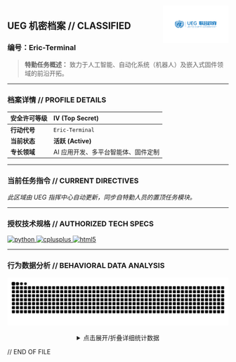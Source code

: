 <!-- README.md -->
<picture>
  <source media="(prefers-color-scheme: dark)" srcset="assets/ueg_logo_dark.png">
  <source media="(prefers-color-scheme: light)" srcset="assets/ueg_logo_light.png">
  <img align="right" width="150" alt="UEG Logo" src="assets/ueg_logo_light.png">
</picture>

## **UEG 机密档案 // CLASSIFIED**
### **编号：Eric-Terminal**

> **特勤任务概述：** 致力于人工智能、自动化系统（机器人）及嵌入式固件领域的前沿开拓。

---

### **档案详情 // PROFILE DETAILS**

| 安全许可等级 | **IV (Top Secret)** |
| :--- | :--- |
| **行动代号** | `Eric-Terminal` |
| **当前状态** | **活跃 (Active)** |
| **专长领域** | AI 应用开发、多平台智能体、固件定制 |

---

### **当前任务指令 // CURRENT DIRECTIVES**
*此区域由 UEG 指挥中心自动更新，同步自特勤人员的置顶任务模块。*
<!--START_SECTION:pinned_repos-->
<!-- Action will automatically fill this section -->
<!--END_SECTION:pinned_repos-->

---

### **授权技术规格 // AUTHORIZED TECH SPECS**

<p align="left">
  <a href="https://www.python.org" target="_blank" rel="noreferrer"> 
    <img src="https://img.shields.io/badge/Python-0D69AB?style=for-the-badge&logo=python&logoColor=white" alt="python"/>
  </a>
  <a href="https://isocpp.org/" target="_blank" rel="noreferrer"> 
    <img src="https://img.shields.io/badge/C++-0D69AB?style=for-the-badge&logo=cplusplus&logoColor=white" alt="cplusplus"/>
  </a>
  <a href="https://www.w3.org/html/" target="_blank" rel="noreferrer"> 
    <img src="https://img.shields.io/badge/HTML5-0D69AB?style=for-the-badge&logo=html5&logoColor=white" alt="html5"/>
  </a>
</p>

---

### **行为数据分析 // BEHAVIORAL DATA ANALYSIS**

<p align="center">
  <!-- 动态贡献图，由 Action 生成 -->
  <img src="https://raw.githubusercontent.com/Eric-Terminal/Eric-Terminal/output/snake.svg" alt="Snake animation" />
</p>

<details align="center">
  <summary>点击展开/折叠详细统计数据</summary>
  <br>
  <!-- 亮/暗模式自适应统计卡片 -->
  <picture>
    <source media="(prefers-color-scheme: dark)" srcset="https://github-readme-stats.vercel.app/api?username=Eric-Terminal&show_icons=true&bg_color=0d1117&text_color=ffffff&title_color=58a6ff&icon_color=58a6ff&border_color=4e5458&count_private=true">
    <source media="(prefers-color-scheme: light)" srcset="https://github-readme-stats.vercel.app/api?username=Eric-Terminal&show_icons=true&bg_color=ffffff&text_color=444&title_color=2f81f7&icon_color=2f81f7&border_color=e1e4e8&count_private=true">
    <img alt="Eric-Terminal's GitHub Stats" src="https://github-readme-stats.vercel.app/api?username=Eric-Terminal&show_icons=true">
  </picture>
  <picture>
    <source media="(prefers-color-scheme: dark)" srcset="https://github-readme-stats.vercel.app/api/top-langs/?username=Eric-Terminal&layout=compact&bg_color=0d1117&text_color=ffffff&title_color=58a6ff&border_color=4e5458">
    <source media="(prefers-color-scheme: light)" srcset="https://github-readme-stats.vercel.app/api/top-langs/?username=Eric-Terminal&layout=compact&bg_color=ffffff&text_color=444&title_color=2f81f7&border_color=e1e4e8">
    <img alt="Top Languages" src="https://github-readme-stats.vercel.app/api/top-langs/?username=Eric-Terminal&layout=compact">
  </picture>
</details>

// END OF FILE